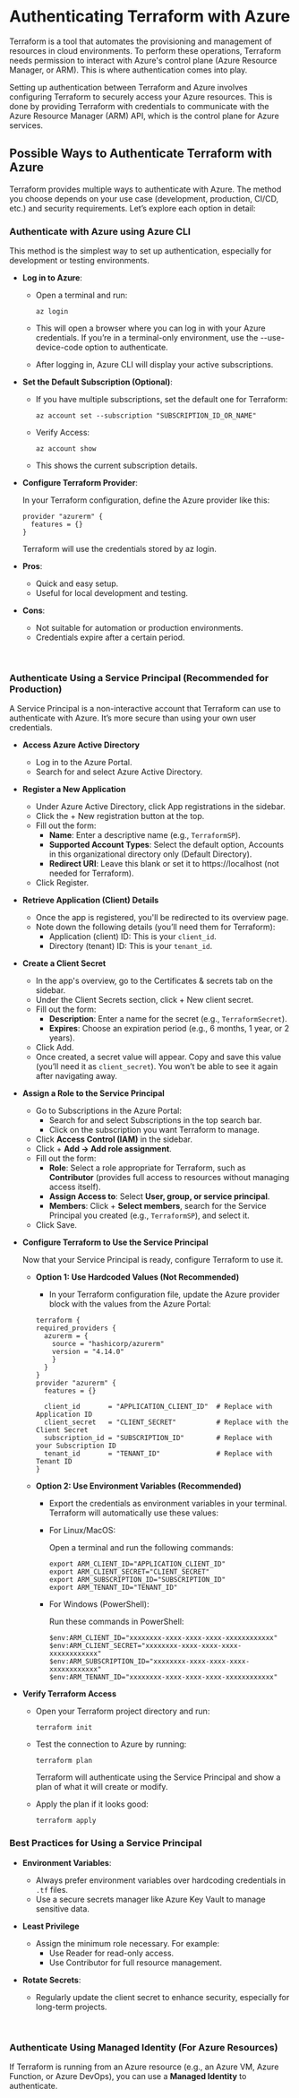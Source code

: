 # Authenticating Terraform with Azure

Terraform is a tool that automates the provisioning and management of resources in cloud environments. To perform these operations, Terraform needs permission to interact with Azure's control plane (Azure Resource Manager, or ARM). This is where authentication comes into play.

Setting up authentication between Terraform and Azure involves configuring Terraform to securely access your Azure resources. This is done by providing Terraform with credentials to communicate with the Azure Resource Manager (ARM) API, which is the control plane for Azure services.

## Possible Ways to Authenticate Terraform with Azure

Terraform provides multiple ways to authenticate with Azure. The method you choose depends on your use case (development, production, CI/CD, etc.) and security requirements. Let’s explore each option in detail:

### Authenticate with Azure using Azure CLI

This method is the simplest way to set up authentication, especially for development or testing environments.

- **Log in to Azure**:

  - Open a terminal and run:

    ```
    az login
    ```

  - This will open a browser where you can log in with your Azure credentials. If you’re in a terminal-only environment, use the --use-device-code option to authenticate.
  - After logging in, Azure CLI will display your active subscriptions.

- **Set the Default Subscription (Optional)**:

  - If you have multiple subscriptions, set the default one for Terraform:

    ```
    az account set --subscription "SUBSCRIPTION_ID_OR_NAME"
    ```

  - Verify Access:

    ```
    az account show
    ```

  - This shows the current subscription details.

- **Configure Terraform Provider**:

  In your Terraform configuration, define the Azure provider like this:

  ```
  provider "azurerm" {
    features = {}
  }
  ```

  Terraform will use the credentials stored by az login.

- **Pros**:
  - Quick and easy setup.
  - Useful for local development and testing.

- **Cons**:
  - Not suitable for automation or production environments.
  - Credentials expire after a certain period.

<br>

### Authenticate Using a Service Principal (Recommended for Production)

A Service Principal is a non-interactive account that Terraform can use to authenticate with Azure. It’s more secure than using your own user credentials.

- **Access Azure Active Directory**

  - Log in to the Azure Portal.
  - Search for and select Azure Active Directory.

- **Register a New Application**

  - Under Azure Active Directory, click App registrations in the sidebar.
  - Click the + New registration button at the top.
  - Fill out the form:
    - **Name**: Enter a descriptive name (e.g., ```TerraformSP```).
    - **Supported Account Types**: Select the default option, Accounts in this organizational directory only (Default Directory).
    - **Redirect URI**: Leave this blank or set it to https://localhost (not needed for Terraform).
  - Click Register.
 
- **Retrieve Application (Client) Details**

  - Once the app is registered, you'll be redirected to its overview page.
  - Note down the following details (you’ll need them for Terraform):
    - Application (client) ID: This is your ```client_id```.
    - Directory (tenant) ID: This is your ```tenant_id```.

- **Create a Client Secret**

  - In the app's overview, go to the Certificates & secrets tab on the sidebar.
  - Under the Client Secrets section, click + New client secret.
  - Fill out the form:
    - **Description**: Enter a name for the secret (e.g., ```TerraformSecret```).
    - **Expires**: Choose an expiration period (e.g., 6 months, 1 year, or 2 years).
  - Click Add.
  - Once created, a secret value will appear. Copy and save this value (you’ll need it as ```client_secret```). You won’t be able to see it again after navigating away.

- **Assign a Role to the Service Principal**

  - Go to Subscriptions in the Azure Portal:
    - Search for and select Subscriptions in the top search bar.
    - Click on the subscription you want Terraform to manage.
  - Click **Access Control (IAM)** in the sidebar.
  - Click + **Add → Add role assignment**.
  - Fill out the form:
    - **Role**: Select a role appropriate for Terraform, such as **Contributor** (provides full access to resources without managing access itself).
    - **Assign Access to**: Select **User, group, or service principal**.
    - **Members**: Click + **Select members**, search for the Service Principal you created (e.g., ```TerraformSP```), and select it.
  - Click Save.

- **Configure Terraform to Use the Service Principal**

  Now that your Service Principal is ready, configure Terraform to use it.

  - **Option 1: Use Hardcoded Values (Not Recommended)**
    - In your Terraform configuration file, update the Azure provider block with the values from the Azure Portal:

    ```
    terraform {
    required_providers {
      azurerm = {
        source = "hashicorp/azurerm"
        version = "4.14.0"
        }
      }
    }
    provider "azurerm" {
      features = {}

      client_id       = "APPLICATION_CLIENT_ID"  # Replace with Application ID
      client_secret   = "CLIENT_SECRET"          # Replace with the Client Secret
      subscription_id = "SUBSCRIPTION_ID"        # Replace with your Subscription ID
      tenant_id       = "TENANT_ID"              # Replace with Tenant ID
    }
    ```

  - **Option 2: Use Environment Variables (Recommended)**
    - Export the credentials as environment variables in your terminal. Terraform will automatically use these values:

    - For Linux/MacOS:

      Open a terminal and run the following commands:

      ```
      export ARM_CLIENT_ID="APPLICATION_CLIENT_ID"
      export ARM_CLIENT_SECRET="CLIENT_SECRET"
      export ARM_SUBSCRIPTION_ID="SUBSCRIPTION_ID"
      export ARM_TENANT_ID="TENANT_ID"
      ```

    - For Windows (PowerShell):

      Run these commands in PowerShell:

      ```
      $env:ARM_CLIENT_ID="xxxxxxxx-xxxx-xxxx-xxxx-xxxxxxxxxxxx"
      $env:ARM_CLIENT_SECRET="xxxxxxxx-xxxx-xxxx-xxxx-xxxxxxxxxxxx"
      $env:ARM_SUBSCRIPTION_ID="xxxxxxxx-xxxx-xxxx-xxxx-xxxxxxxxxxxx"
      $env:ARM_TENANT_ID="xxxxxxxx-xxxx-xxxx-xxxx-xxxxxxxxxxxx"
      ```

- **Verify Terraform Access**

  - Open your Terraform project directory and run:

    ```
    terraform init
    ```

  - Test the connection to Azure by running:

    ```
    terraform plan
    ```

    Terraform will authenticate using the Service Principal and show a plan of what it will create or modify.

  - Apply the plan if it looks good:

    ```
    terraform apply
    ```

### Best Practices for Using a Service Principal

- **Environment Variables**:

  - Always prefer environment variables over hardcoding credentials in ```.tf``` files.
  - Use a secure secrets manager like Azure Key Vault to manage sensitive data.

- **Least Privilege**

  - Assign the minimum role necessary. For example:
    - Use Reader for read-only access.
    - Use Contributor for full resource management.

- **Rotate Secrets**:
  - Regularly update the client secret to enhance security, especially for long-term projects.
 
<br>

###  Authenticate Using Managed Identity (For Azure Resources)

If Terraform is running from an Azure resource (e.g., an Azure VM, Azure Function, or Azure DevOps), you can use a **Managed Identity** to authenticate.
